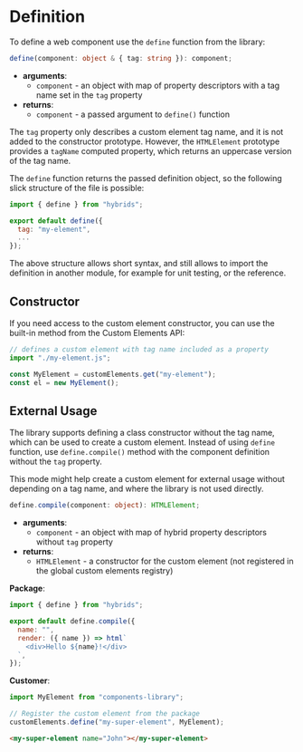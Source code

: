 # Definition

To define a web component use the `define` function from the library:

```typescript
define(component: object & { tag: string }): component;
```

* **arguments**:
  * `component` - an object with map of property descriptors with a tag name set in the `tag` property
* **returns**:
  * `component` - a passed argument to `define()` function

The `tag` property only describes a custom element tag name, and it is not added to the constructor prototype. However, the `HTMLElement` prototype provides a `tagName` computed property, which returns an uppercase version of the tag name.

The `define` function returns the passed definition object, so the following slick structure of the file is possible:

```javascript
import { define } from "hybrids";

export default define({
  tag: "my-element",
  ...
});
```

The above structure allows short syntax, and still allows to import the definition in another module, for example for unit testing, or the reference.

## Constructor

If you need access to the custom element constructor, you can use the built-in method from the Custom Elements API:

```javascript
// defines a custom element with tag name included as a property
import "./my-element.js";

const MyElement = customElements.get("my-element");
const el = new MyElement();
```

## External Usage

The library supports defining a class constructor without the tag name, which can be used to create a custom element. Instead of using `define` function, use `define.compile()` method with the component definition without the `tag` property.

This mode might help create a custom element for external usage without depending on a tag name, and where the library is not used directly.

```typescript
define.compile(component: object): HTMLElement;
```

* **arguments**:
  * `component` - an object with map of hybrid property descriptors without `tag` property
* **returns**:
  * `HTMLElement` - a constructor for the custom element (not registered in the global custom elements registry)

**Package**:

```javascript
import { define } from "hybrids";

export default define.compile({
  name: "",
  render: ({ name }) => html`
    <div>Hello ${name}!</div>
  `,
});
```

**Customer**:

```javascript
import MyElement from "components-library";

// Register the custom element from the package 
customElements.define("my-super-element", MyElement);
```

```html
<my-super-element name="John"></my-super-element>
```
